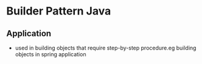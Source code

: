 # Builder Pattern Java

## Application

- used in building objects that require step-by-step procedure.eg building objects in spring application